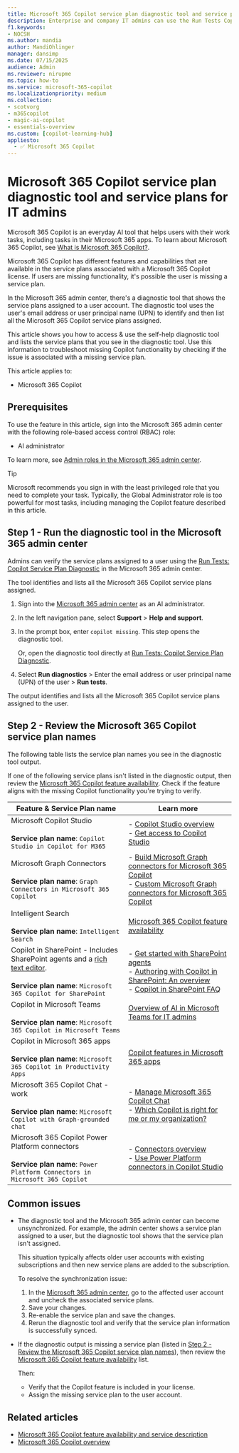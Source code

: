 ```yaml
---
title: Microsoft 365 Copilot service plan diagnostic tool and service plans
description: Enterprise and company IT admins can use the Run Tests Copilot Service Plan Diagnostic to see the service plans assigned to a user's email address or user principal name (UPN). See a list of official service plan names and their associated Copilot service.
f1.keywords:
- NOCSH
ms.author: mandia
author: MandiOhlinger
manager: dansimp
ms.date: 07/15/2025
audience: Admin
ms.reviewer: nirupme
ms.topic: how-to
ms.service: microsoft-365-copilot
ms.localizationpriority: medium
ms.collection: 
- scotvorg
- m365copilot
- magic-ai-copilot
- essentials-overview
ms.custom: [copilot-learning-hub]
appliesto:
  - ✅ Microsoft 365 Copilot
---
```


# Microsoft 365 Copilot service plan diagnostic tool and service plans for IT admins

Microsoft 365 Copilot is an everyday AI tool that helps users with their work tasks, including tasks in their Microsoft 365 apps. To learn about Microsoft 365 Copilot, see [What is Microsoft 365 Copilot?](microsoft-365-copilot-overview.md).

Microsoft 365 Copilot has different features and capabilities that are available in the service plans associated with a Microsoft 365 Copilot license. If users are missing functionality, it's possible the user is missing a service plan.

In the Microsoft 365 admin center, there's a diagnostic tool that shows the service plans assigned to a user account. The diagnostic tool uses the user's email address or user principal name (UPN) to identify and then list all the Microsoft 365 Copilot service plans assigned.

This article shows you how to access & use the self-help diagnostic tool and lists the service plans that you see in the diagnostic tool. Use this information to troubleshoot missing Copilot functionality by checking if the issue is associated with a missing service plan.

This article applies to:

- Microsoft 365 Copilot

## Prerequisites

To use the feature in this article, sign into the Microsoft 365 admin center with the following role-based access control (RBAC) role:

- AI administrator

To learn more, see [Admin roles in the Microsoft 365 admin center](/microsoft-365/admin/add-users/about-admin-roles).

> [!TIP]
> Microsoft recommends you sign in with the least privileged role that you need to complete your task. Typically, the Global Administrator role is too powerful for most tasks, including managing the Copilot feature described in this article.

## Step 1 - Run the diagnostic tool in the Microsoft 365 admin center

Admins can verify the service plans assigned to a user using the [Run Tests: Copilot Service Plan Diagnostic](https://aka.ms/PillarCopilotServicePlan) in the Microsoft 365 admin center.

The tool identifies and lists all the Microsoft 365 Copilot service plans assigned.

1. Sign into the [Microsoft 365 admin center](https://admin.microsoft.com) as an AI administrator.
1. In the left navigation pane, select **Support** > **Help and support**.
1. In the prompt box, enter `copilot missing`. This step opens the diagnostic tool.

    Or, open the diagnostic tool directly at [Run Tests: Copilot Service Plan Diagnostic](https://aka.ms/PillarCopilotServicePlan).
1. Select **Run diagnostics** > Enter the email address or user principal name (UPN) of the user > **Run tests**.

The output identifies and lists all the Microsoft 365 Copilot service plans assigned to the user.

## Step 2 - Review the Microsoft 365 Copilot service plan names

The following table lists the service plan names you see in the diagnostic tool output.

If one of the following service plans isn't listed in the diagnostic output, then review the [Microsoft 365 Copilot feature availability](/office365/servicedescriptions/office-365-platform-service-description/microsoft-365-copilot#feature-availability). Check if the feature aligns with the missing Copilot functionality you're trying to verify.

| Feature & Service Plan name| Learn more |
| --- | --- |
| Microsoft Copilot Studio <br/><br/> **Service plan name**: `Copilot Studio in Copilot for M365` | - [Copilot Studio overview](/microsoft-copilot-studio/fundamentals-what-is-copilot-studio) <br/>- [Get access to Copilot Studio](/microsoft-copilot-studio/requirements-licensing-subscriptions) |
| Microsoft Graph Connectors <br/><br/> **Service plan name**: `Graph Connectors in Microsoft 365 Copilot` | - [Build Microsoft Graph connectors for Microsoft 365 Copilot](/microsoft-365-copilot/extensibility/overview-graph-connector) <br/>- [Custom Microsoft Graph connectors for Microsoft 365 Copilot](/microsoft-365-copilot/extensibility/publish) |
| Intelligent Search <br/><br/> **Service plan name**: `Intelligent Search` | [Microsoft 365 Copilot feature availability](/office365/servicedescriptions/office-365-platform-service-description/microsoft-365-copilot#feature-availability) |
| Copilot in SharePoint - Includes SharePoint agents and a [rich text editor](/power-apps/maker/model-driven-apps/rich-text-editor-control). <br/><br/> **Service plan name**: `Microsoft 365 Copilot for SharePoint` | - [Get started with SharePoint agents](https://support.microsoft.com/office/get-started-with-sharepoint-agents-69e2faf9-2c1e-4baa-8305-23e625021bcf) <br/>- [Authoring with Copilot in SharePoint: An overview](https://support.microsoft.com/topic/authoring-with-copilot-in-sharepoint-an-overview-a22514c9-7bc5-4c04-a599-455d573a1800) <br/>- [Copilot in SharePoint FAQ](https://support.microsoft.com/office/frequently-asked-questions-about-copilot-in-sharepoint-eb1b7668-3d98-4a93-98ef-f0c6dfc694f0) |
| Copilot in Microsoft Teams <br/><br/> **Service plan name**: `Microsoft 365 Copilot in Microsoft Teams` | [Overview of AI in Microsoft Teams for IT admins](/microsoftteams/copilot-ai-agents-overview) <br/><br/> |
| Copilot in Microsoft 365 apps <br/><br/> **Service plan name**: `Microsoft 365 Copilot in Productivity Apps` | [Copilot features in Microsoft 365 apps](microsoft-365-copilot-overview.md#copilot-features-in-microsoft-365-apps) |
| Microsoft 365 Copilot Chat - work <br/><br/> **Service plan name**: `Microsoft Copilot with Graph-grounded chat` | - [Manage Microsoft 365 Copilot Chat](/copilot/manage) <br/>- [Which Copilot is right for me or my organization?](which-copilot-for-your-organization.md) |
| Microsoft 365 Copilot Power Platform connectors <br/><br/> **Service plan name**: `Power Platform Connectors in Microsoft 365 Copilot` | - [Connectors overview](/connectors/overview) <br/>- [Use Power Platform connectors in Copilot Studio](/microsoft-copilot-studio/advanced-connectors) |

## Common issues

- The diagnostic tool and the Microsoft 365 admin center can become unsynchronized. For example, the admin center shows a service plan assigned to a user, but the diagnostic tool shows that the service plan isn't assigned.

  This situation typically affects older user accounts with existing subscriptions and then new service plans are added to the subscription.

  To resolve the synchronization issue:

  1. In the [Microsoft 365 admin center](https://admin.microsoft.com), go to the affected user account and uncheck the associated service plans.
  1. Save your changes.
  1. Re-enable the service plan and save the changes.
  1. Rerun the diagnostic tool and verify that the service plan information is successfully synced.

- If the diagnostic output is missing a service plan (listed in [Step 2 - Review the Microsoft 365 Copilot service plan names](#step-2---review-the-microsoft-365-copilot-service-plan-names)), then review the [Microsoft 365 Copilot feature availability](/office365/servicedescriptions/office-365-platform-service-description/microsoft-365-copilot#feature-availability) list.

  Then:

  - Verify that the Copilot feature is included in your license.
  - Assign the missing service plan to the user account.

## Related articles

- [Microsoft 365 Copilot feature availability and service description](/office365/servicedescriptions/office-365-platform-service-description/microsoft-365-copilot#feature-availability)
- [Microsoft 365 Copilot overview](microsoft-365-copilot-overview.md)
